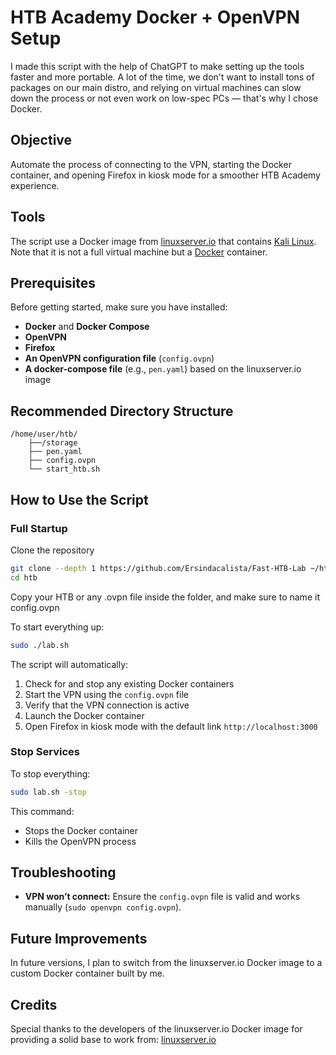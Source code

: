 # HTB Academy Docker + OpenVPN Setup

I made this script with the help of ChatGPT to make setting up the tools faster and more portable. A lot of the time, we don't want to install tons of packages on our main distro, and relying on virtual machines can slow down the process or not even work on low-spec PCs — that's why I chose Docker.

## Objective

Automate the process of connecting to the VPN, starting the Docker container, and opening Firefox in kiosk mode for a smoother HTB Academy experience.

## Tools

The script use a Docker image from [linuxserver.io](https://linuxserver.io) that contains [Kali Linux](https://docs.linuxserver.io/images/docker-kali-linux/). Note that it is not a full virtual machine but a [Docker](https://www.docker.com/) container.

## Prerequisites

Before getting started, make sure you have installed:

- **Docker** and **Docker Compose**
- **OpenVPN**
- **Firefox**
- **An OpenVPN configuration file** (`config.ovpn`)
- **A docker-compose file** (e.g., `pen.yaml`) based on the linuxserver.io image

## Recommended Directory Structure

```
/home/user/htb/
    ├──/storage
    ├── pen.yaml
    ├── config.ovpn
    └── start_htb.sh
```

## How to Use the Script

### Full Startup

Clone the repository

```bash 
git clone --depth 1 https://github.com/Ersindacalista/Fast-HTB-Lab ~/htb
cd htb
```

Copy your HTB or any .ovpn file inside the folder, and make sure to name it config.ovpn

To start everything up:

```bash
sudo ./lab.sh
```

The script will automatically:

1. Check for and stop any existing Docker containers
2. Start the VPN using the `config.ovpn` file
3. Verify that the VPN connection is active
4. Launch the Docker container
5. Open Firefox in kiosk mode with the default link `http://localhost:3000`

### Stop Services

To stop everything:

```bash
sudo lab.sh -stop
```

This command:

- Stops the Docker container
- Kills the OpenVPN process

## Troubleshooting

- **VPN won’t connect:** Ensure the `config.ovpn` file is valid and works manually (`sudo openvpn config.ovpn`).

## Future Improvements

In future versions, I plan to switch from the linuxserver.io Docker image to a custom Docker container built by me.

## Credits

Special thanks to the developers of the linuxserver.io Docker image for providing a solid base to work from: [linuxserver.io](https://linuxserver.io)

